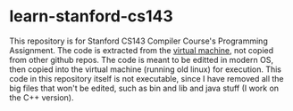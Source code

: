 # learn-stanford-cs143

This repository is for Stanford CS143 Compiler Course's Programming Assignment. The code is extracted from the [virtual machine](https://courses.edx.org/courses/course-v1:StanfordOnline+SOE.YCSCS1+2T2020/7b74698308574f3c89d2ed498f26a019/), not copied from other github repos. The code is meant to be editted in modern OS, then copied into the virtual machine (running old linux) for execution. This code in this repository itself is not executable, since I have removed all the big files that won't be edited, such as bin and lib and java stuff (I work on the C++ version).